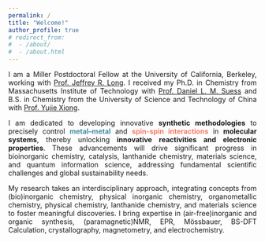 ```yaml
---
permalink: /
title: "Welcome!"
author_profile: true
# redirect_from: 
#  - /about/
#  - /about.html
---
```

<html lang="en">
<head>
    <meta charset="UTF-8">
    <meta name="viewport" content="width=device-width, initial-scale=1.0">
    <title>Justified Text</title>
    <style>
        .justify-text {
            text-align: justify;
        }
    </style>
</head>
<body>


<div class="justify-text">
I am a Miller Postdoctoral Fellow at the University of California, Berkeley, working with <a href="http://alchemy.cchem.berkeley.edu/home/">Prof. Jeffrey R. Long</a>. I received my Ph.D. in Chemistry from Massachusetts Institute of Technology with <a href="https://suessgroup.mit.edu/">Prof. Daniel L. M. Suess</a> and B.S. in Chemistry from the University of Science and Technology of China with <a href="https://faculty.ustc.edu.cn/xiongyujie//">Prof. Yujie Xiong</a>.
</div>

<p></p>

<div class="justify-text">
I am dedicated to developing innovative <b>synthetic methodologies</b> to precisely control <b><span style="color: #478BA3;">metal–metal</span></b> and <b><span style="color: #F37B67;">spin-spin interactions</span></b> in <b>molecular systems</b>, thereby unlocking <b>innovative reactivities and electronic properties</b>. These advancements will drive significant progress in bioinorganic chemistry, catalysis, lanthanide chemistry, materials science, and quantum information science, addressing fundamental scientific challenges and global sustainability needs. 
</div>

<p></p>

<div class="justify-text">
My research takes an interdisciplinary approach, integrating concepts from (bio)inorganic chemistry, physical inorganic chemistry, organometallic chemistry, physical chemistry, lanthanide chemistry, and materials science to foster meaningful discoveries. I bring expertise in (air-free)inorganic and organic synthesis, (paramagnetic)NMR, EPR, Mössbauer, BS-DFT Calculation, crystallography, magnetometry, and electrochemistry.
</div>
</body>
</html>
